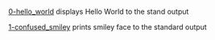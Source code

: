 [0-hello_world](./0-hello_world) displays Hello World to the stand output

[1-confused_smiley](./1-confused_smiley) prints smiley face to the standard output
